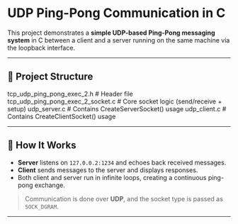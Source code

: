 # UDP Ping-Pong Communication in C

This project demonstrates a **simple UDP-based Ping-Pong messaging system** in C between a client and a server running on the same machine via the loopback interface.

---

## 📁 Project Structure

tcp_udp_ping_pong_exec_2.h # Header file
tcp_udp_ping_pong_exec_2_socket.c # Core socket logic (send/receive + setup)
udp_server.c # Contains CreateServerSocket() usage
udp_client.c # Contains CreateClientSocket() usage


---

## 🧠 How It Works

- **Server** listens on `127.0.0.2:1234` and echoes back received messages.
- **Client** sends messages to the server and displays responses.
- Both client and server run in infinite loops, creating a continuous ping-pong exchange.

> Communication is done over **UDP**, and the socket type is passed as `SOCK_DGRAM`.

---

